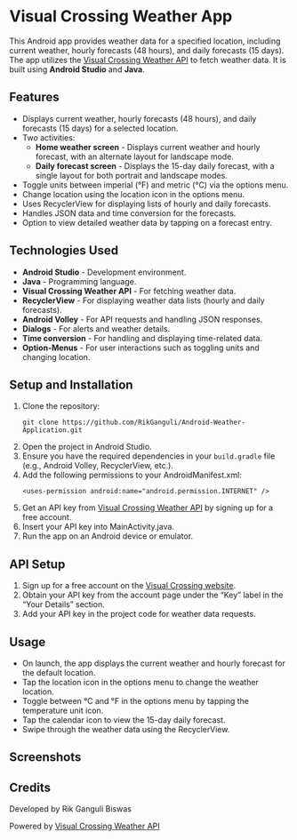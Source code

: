 <h1>Visual Crossing Weather App</h1>

<p>This Android app provides weather data for a specified location, including current weather, hourly forecasts (48 hours), and daily forecasts (15 days). The app utilizes the <a href="https://www.visualcrossing.com/">Visual Crossing Weather API</a> to fetch weather data. It is built using <strong>Android Studio</strong> and <strong>Java</strong>.</p>

<h2>Features</h2>
<ul>
  <li>Displays current weather, hourly forecasts (48 hours), and daily forecasts (15 days) for a selected location.</li>
  <li>Two activities: 
    <ul>
      <li><strong>Home weather screen</strong> - Displays current weather and hourly forecast, with an alternate layout for landscape mode.</li>
      <li><strong>Daily forecast screen</strong> - Displays the 15-day daily forecast, with a single layout for both portrait and landscape modes.</li>
    </ul>
  </li>
  <li>Toggle units between imperial (°F) and metric (°C) via the options menu.</li>
  <li>Change location using the location icon in the options menu.</li>
  <li>Uses RecyclerView for displaying lists of hourly and daily forecasts.</li>
  <li>Handles JSON data and time conversion for the forecasts.</li>
  <li>Option to view detailed weather data by tapping on a forecast entry.</li>
</ul>

<h2>Technologies Used</h2>
<ul>
  <li><strong>Android Studio</strong> - Development environment.</li>
  <li><strong>Java</strong> - Programming language.</li>
  <li><strong>Visual Crossing Weather API</strong> - For fetching weather data.</li>
  <li><strong>RecyclerView</strong> - For displaying weather data lists (hourly and daily forecasts).</li>
  <li><strong>Android Volley</strong> - For API requests and handling JSON responses.</li>
  <li><strong>Dialogs</strong> - For alerts and weather details.</li>
  <li><strong>Time conversion</strong> - For handling and displaying time-related data.</li>
  <li><strong>Option-Menus</strong> - For user interactions such as toggling units and changing location.</li>
</ul>

<h2>Setup and Installation</h2>
<ol>
  <li>Clone the repository:
    <pre><code>git clone https://github.com/RikGanguli/Android-Weather-Application.git</code></pre>
  </li>
  <li>Open the project in Android Studio.</li>
  <li>Ensure you have the required dependencies in your <code>build.gradle</code> file (e.g., Android Volley, RecyclerView, etc.).</li>
  <li>Add the following permissions to your AndroidManifest.xml:
    <pre><code>&lt;uses-permission android:name="android.permission.INTERNET" /&gt;</code></pre>
  </li>
  <li>Get an API key from <a href="https://www.visualcrossing.com/sign-up">Visual Crossing Weather API</a> by signing up for a free account.</li>
  <li>Insert your API key into MainActivity.java.</li>
  <li>Run the app on an Android device or emulator.</li>
</ol>

<h2>API Setup</h2>
<ol>
  <li>Sign up for a free account on the <a href="https://www.visualcrossing.com/">Visual Crossing website</a>.</li>
  <li>Obtain your API key from the account page under the “Key” label in the “Your Details” section.</li>
  <li>Add your API key in the project code for weather data requests.</li>
</ol>

<h2>Usage</h2>
<ul>
  <li>On launch, the app displays the current weather and hourly forecast for the default location.</li>
  <li>Tap the location icon in the options menu to change the weather location.</li>
  <li>Toggle between °C and °F in the options menu by tapping the temperature unit icon.</li>
  <li>Tap the calendar icon to view the 15-day daily forecast.</li>
  <li>Swipe through the weather data using the RecyclerView.</li>
</ul>

<h2>Screenshots</h2>
<p></p>

<h2>Credits</h2>
<p>Developed by Rik Ganguli Biswas</p>
<p>Powered by <a href="https://www.visualcrossing.com/">Visual Crossing Weather API</a></p>
